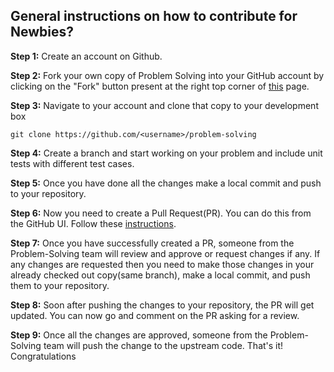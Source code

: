 ## General instructions on how to contribute for Newbies?

**Step 1:** Create an account on Github.

**Step 2:** Fork your own copy of Problem Solving into your GitHub account by clicking on the "Fork" button present at the right top corner of [this](https://github.com/galaumang/problem-solving) page﻿.

**Step 3:** Navigate to your account and clone that copy to your development box

`git clone https://github.com/<username>/problem-solving`

**Step 4:** Create a branch and start working on your problem and include unit tests with different test cases.

**Step 5:** Once you have done all the changes make a local commit and push to your repository.

**Step 6:** Now you need to create a Pull Request(PR). You can do this from the GitHub UI. Follow these [instructions](https://help.github.com/articles/creating-a-pull-request/#creating-the-pull-request).

**Step 7:** Once you have successfully created a PR, someone from the Problem-Solving team will review and approve or request changes if any. If any changes are requested then you need to make those changes in your already checked out copy(same branch), make a local commit, and push them to your repository.

**Step 8:** Soon after pushing the changes to your repository, the PR will get updated. You can now go and comment on the PR asking for a review.

**Step 9:** Once all the changes are approved, someone from the Problem-Solving team will push the change to the upstream code. That's it! Congratulations